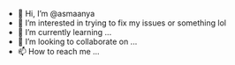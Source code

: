 - 👋 Hi, I’m @asmaanya
- 👀 I’m interested in trying to fix my issues or something lol
- 🌱 I’m currently learning ...
- 💞️ I’m looking to collaborate on ...
- 📫 How to reach me ...

<!---
asmaanya/asmaanya is a ✨ special ✨ repository because its `README.md` (this file) appears on your GitHub profile.
You can click the Preview link to take a look at your changes.
--->
